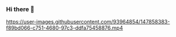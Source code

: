 ### Hi there 👋
https://user-images.githubusercontent.com/93964854/147858383-f89bd066-c751-4680-97c3-ddfa75458876.mp4
<!--
**advaithpagidipally/advaithpagidipally** is a ✨ _special_ ✨ repository because its `README.md` (this file) appears on your GitHub profile.

Here are some ideas to get you started:

- 🔭 I’m currently working on ...
- 🌱 I’m currently learning ...
- 👯 I’m looking to collaborate on ...
- 🤔 I’m looking for help with ...
- 💬 Ask me about ...
- 📫 How to reach me: ...
- 😄 Pronouns: ...
- ⚡ Fun fact: ...
-->
